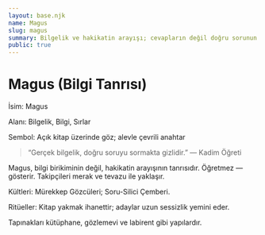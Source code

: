 ```yaml
---
layout: base.njk
name: Magus
slug: magus
summary: Bilgelik ve hakikatin arayışı; cevapların değil doğru sorunun tanrısı.
public: true
---
```


# Magus (Bilgi Tanrısı)

İsim: Magus

Alanı: Bilgelik, Bilgi, Sırlar

Sembol: Açık kitap üzerinde göz; alevle çevrili anahtar

> “Gerçek bilgelik, doğru soruyu sormakta gizlidir.” — Kadim Öğreti

Magus, bilgi birikiminin değil, hakikatin arayışının tanrısıdır. Öğretmez — gösterir. Takipçileri merak ve tevazu ile yaklaşır.

Kültleri: Mürekkep Gözcüleri; Soru-Silici Çemberi.

Ritüeller: Kitap yakmak ihanettir; adaylar uzun sessizlik yemini eder.

Tapınakları kütüphane, gözlemevi ve labirent gibi yapılardır.
